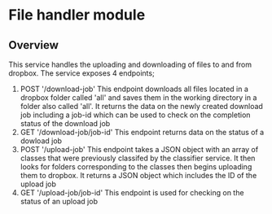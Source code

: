 # File handler module

## Overview

This service handles the uploading and downloading of files to and from dropbox. The service exposes 4 endpoints;

1. POST '/download-job'
   This endpoint downloads all files located in a dropbox folder called 'all' and saves them in the working directory in a folder also called 'all'.
   It returns the data on the newly created download job including a job-id which can be used to check on the completion status of the download job
2. GET '/download-job/job-id'
   This endpoint returns data on the status of a dowload job
3. POST '/upload-job'
   This endpoint takes a JSON object with an array of classes that were previously classifed by the classifier service. It then looks for folders corresponding to the classes then begins uploading them to dropbox. It returns a JSON object which includes the ID of the upload job
4. GET '/upload-job/job-id'
   This endpoint is used for checking on the status of an upload job